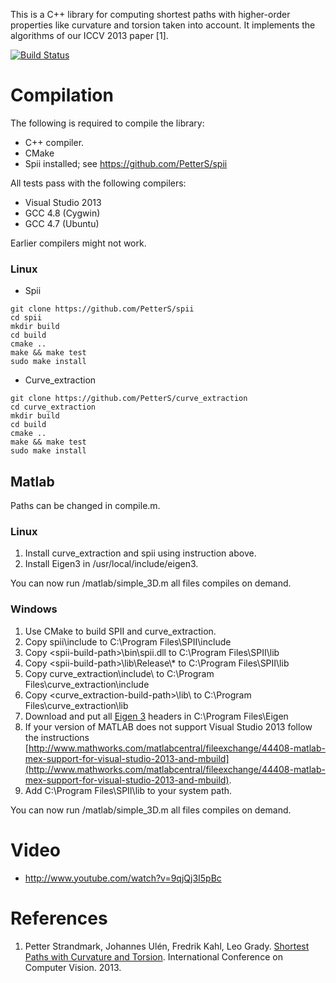 This is a C++ library for computing shortest paths with higher-order properties like curvature and torsion taken into account. It implements the algorithms of our ICCV 2013 paper [1].

[![Build Status](https://travis-ci.org/PetterS/curve_extraction.png)](https://travis-ci.org/PetterS/curve_extraction)

Compilation
====
The following is required to compile the library:
* C++ compiler.
* CMake
* Spii installed; see https://github.com/PetterS/spii 

All tests pass with the following compilers:
* Visual Studio 2013
* GCC 4.8 (Cygwin)
* GCC 4.7 (Ubuntu)

Earlier compilers might not work.

### Linux ###


* Spii
```
git clone https://github.com/PetterS/spii
cd spii
mkdir build
cd build
cmake ..
make && make test
sudo make install
```

* Curve_extraction
```
git clone https://github.com/PetterS/curve_extraction
cd curve_extraction
mkdir build
cd build
cmake ..
make && make test
sudo make install
```

Matlab
------

Paths can be changed in compile.m.

### Linux ###
1. Install curve_extraction and spii using instruction above.
2. Install Eigen3 in /usr/local/include/eigen3.

You can now run /matlab/simple_3D.m all files compiles on demand.

### Windows ###
1. Use CMake to build SPII and curve_extraction.
2. Copy spii\include to C:\Program Files\SPII\include
3. Copy \<spii-build-path\>\bin\spii.dll to C:\Program Files\SPII\lib
4. Copy \<spii-build-path\>\lib\Release\\* to C:\Program Files\SPII\lib
5. Copy curve_extraction\include\ to  C:\Program Files\curve_extraction\include
6. Copy \<curve_extraction-build-path\>\lib\ to C:\Program Files\curve_extraction\lib
7. Download and put all [Eigen 3](http://eigen.tuxfamily.org/) headers in C:\Program Files\Eigen
8. If your version of MATLAB does not support Visual Studio 2013 follow the instructions [http://www.mathworks.com/matlabcentral/fileexchange/44408-matlab-mex-support-for-visual-studio-2013-and-mbuild](http://www.mathworks.com/matlabcentral/fileexchange/44408-matlab-mex-support-for-visual-studio-2013-and-mbuild).
9. Add C:\Program Files\SPII\lib to your system path.

You can now run /matlab/simple_3D.m all files compiles on demand.

Video
====
 * http://www.youtube.com/watch?v=9qjQj3I5pBc

References
====
1. Petter Strandmark, Johannes Ulén, Fredrik Kahl, Leo Grady. [Shortest Paths with Curvature and Torsion](http://www2.maths.lth.se/vision/publications/publications/view_paper.php?paper_id=582). International Conference on Computer Vision. 2013.
